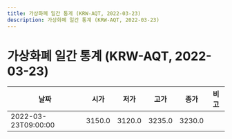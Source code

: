 ```yaml
---
title: 가상화폐 일간 통계 (KRW-AQT, 2022-03-23)
description: 가상화폐 일간 통계 (KRW-AQT, 2022-03-23)
---
```


가상화폐 일간 통계 (KRW-AQT, 2022-03-23)
===

|날짜|시가|저가|고가|종가|비고|
|--|--|--|--|--|--|
|2022-03-23T09:00:00|3150.0|3120.0|3235.0|3230.0|    |
